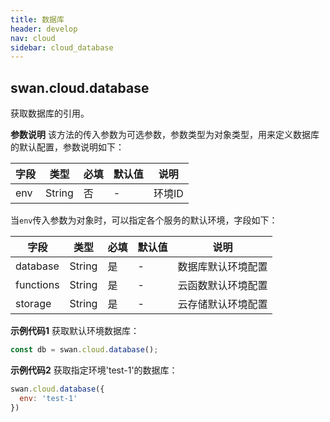 ```yaml
---
title: 数据库
header: develop
nav: cloud
sidebar: cloud_database
---
```


## swan.cloud.database

获取数据库的引用。

**参数说明**
该方法的传入参数为可选参数，参数类型为对象类型，用来定义数据库的默认配置，参数说明如下：

|字段|类型|必填|默认值|说明|
|---|---|---|---|---|
|env|String|否|-|环境ID|

当`env`传入参数为对象时，可以指定各个服务的默认环境，字段如下：

|字段|类型|必填|默认值|说明|
|---|---|---|---|---|
|database|String|是|-|数据库默认环境配置|
|functions|String|是|-|云函数默认环境配置|
|storage|String|是|-|云存储默认环境配置|

**示例代码1**
获取默认环境数据库：
```js
const db = swan.cloud.database();
```

**示例代码2**
获取指定环境'test-1'的数据库：
```js
swan.cloud.database({
  env: 'test-1'
})
```
